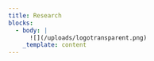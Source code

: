 ```yaml
---
title: Research
blocks:
  - body: |
      ![](/uploads/logotransparent.png)
    _template: content
---
```



